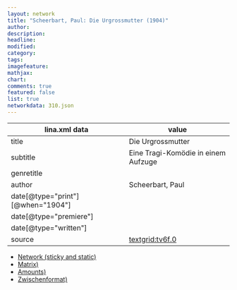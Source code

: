 ```yaml
---
layout: network
title: "Scheerbart, Paul: Die Urgrossmutter (1904)"
author:
description:
headline:
modified:
category:
tags:
imagefeature: 
mathjax: 
chart: 
comments: true
featured: false
list: true
networkdata: 310.json
---
```

lina.xml data  | value
------------- | -------------
title|Die Urgrossmutter
subtitle|Eine Tragi-Komödie in einem Aufzuge
genretitle|
author|Scheerbart, Paul
date[@type="print"][@when="1904"]|
date[@type="premiere"]|
date[@type="written"]|
source|[textgrid:tv6f.0](https://textgridlab.org/1.0/tgcrud-public/rest/textgrid:tv6f.0/data)



* [Network (sticky and static)](/linas/network310)
* [Matrix)](/linas/matrix310)
* [Amounts)](/linas/amount310)
* [Zwischenformat)](/linas/lina310 )
